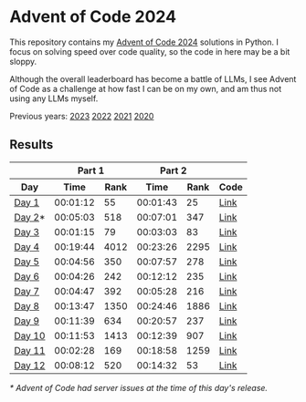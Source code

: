 # Advent of Code 2024

This repository contains my [Advent of Code 2024](https://adventofcode.com/2024) solutions in Python. I focus on solving speed over code quality, so the code in here may be a bit sloppy.

Although the overall leaderboard has become a battle of LLMs, I see Advent of Code as a challenge at how fast I can be on my own, and am thus not using any LLMs myself.

Previous years: [2023](https://github.com/jmerle/advent-of-code-2023) [2022](https://github.com/jmerle/advent-of-code-2022) [2021](https://github.com/jmerle/advent-of-code-2021) [2020](https://github.com/jmerle/advent-of-code-2020)

## Results

<!-- This table is generated by scripts/readme.py, do not update it manually -->
<!-- results-start -->
<table>
    <thead>
        <tr>
            <th></th>
            <th colspan="2">Part 1</th>
            <th colspan="2">Part 2</th>
            <th></th>
        </tr>
        <tr>
            <th>Day</th>
            <th>Time</th>
            <th>Rank</th>
            <th>Time</th>
            <th>Rank</th>
            <th>Code</th>
        </tr>
    </thead>
    <tbody>
        <tr>
            <td><a href="https://adventofcode.com/2024/day/1">Day 1</a></td>
            <td>00:01:12</td>
            <td>55</td>
            <td>00:01:43</td>
            <td>25</td>
            <td><a href="https://github.com/jmerle/advent-of-code-2024/tree/master/src/aoc2024/days/day01">Link</a></td>
        </tr>
        <tr>
            <td><a href="https://adventofcode.com/2024/day/2">Day 2</a>*</td>
            <td>00:05:03</td>
            <td>518</td>
            <td>00:07:01</td>
            <td>347</td>
            <td><a href="https://github.com/jmerle/advent-of-code-2024/tree/master/src/aoc2024/days/day02">Link</a></td>
        </tr>
        <tr>
            <td><a href="https://adventofcode.com/2024/day/3">Day 3</a></td>
            <td>00:01:15</td>
            <td>79</td>
            <td>00:03:03</td>
            <td>83</td>
            <td><a href="https://github.com/jmerle/advent-of-code-2024/tree/master/src/aoc2024/days/day03">Link</a></td>
        </tr>
        <tr>
            <td><a href="https://adventofcode.com/2024/day/4">Day 4</a></td>
            <td>00:19:44</td>
            <td>4012</td>
            <td>00:23:26</td>
            <td>2295</td>
            <td><a href="https://github.com/jmerle/advent-of-code-2024/tree/master/src/aoc2024/days/day04">Link</a></td>
        </tr>
        <tr>
            <td><a href="https://adventofcode.com/2024/day/5">Day 5</a></td>
            <td>00:04:56</td>
            <td>350</td>
            <td>00:07:57</td>
            <td>278</td>
            <td><a href="https://github.com/jmerle/advent-of-code-2024/tree/master/src/aoc2024/days/day05">Link</a></td>
        </tr>
        <tr>
            <td><a href="https://adventofcode.com/2024/day/6">Day 6</a></td>
            <td>00:04:26</td>
            <td>242</td>
            <td>00:12:12</td>
            <td>235</td>
            <td><a href="https://github.com/jmerle/advent-of-code-2024/tree/master/src/aoc2024/days/day06">Link</a></td>
        </tr>
        <tr>
            <td><a href="https://adventofcode.com/2024/day/7">Day 7</a></td>
            <td>00:04:47</td>
            <td>392</td>
            <td>00:05:28</td>
            <td>216</td>
            <td><a href="https://github.com/jmerle/advent-of-code-2024/tree/master/src/aoc2024/days/day07">Link</a></td>
        </tr>
        <tr>
            <td><a href="https://adventofcode.com/2024/day/8">Day 8</a></td>
            <td>00:13:47</td>
            <td>1350</td>
            <td>00:24:46</td>
            <td>1886</td>
            <td><a href="https://github.com/jmerle/advent-of-code-2024/tree/master/src/aoc2024/days/day08">Link</a></td>
        </tr>
        <tr>
            <td><a href="https://adventofcode.com/2024/day/9">Day 9</a></td>
            <td>00:11:39</td>
            <td>634</td>
            <td>00:20:57</td>
            <td>237</td>
            <td><a href="https://github.com/jmerle/advent-of-code-2024/tree/master/src/aoc2024/days/day09">Link</a></td>
        </tr>
        <tr>
            <td><a href="https://adventofcode.com/2024/day/10">Day 10</a></td>
            <td>00:11:53</td>
            <td>1413</td>
            <td>00:12:39</td>
            <td>907</td>
            <td><a href="https://github.com/jmerle/advent-of-code-2024/tree/master/src/aoc2024/days/day10">Link</a></td>
        </tr>
        <tr>
            <td><a href="https://adventofcode.com/2024/day/11">Day 11</a></td>
            <td>00:02:28</td>
            <td>169</td>
            <td>00:18:58</td>
            <td>1259</td>
            <td><a href="https://github.com/jmerle/advent-of-code-2024/tree/master/src/aoc2024/days/day11">Link</a></td>
        </tr>
        <tr>
            <td><a href="https://adventofcode.com/2024/day/12">Day 12</a></td>
            <td>00:08:12</td>
            <td>520</td>
            <td>00:14:32</td>
            <td>53</td>
            <td><a href="https://github.com/jmerle/advent-of-code-2024/tree/master/src/aoc2024/days/day12">Link</a></td>
        </tr>
    </tbody>
</table>

_* Advent of Code had server issues at the time of this day's release._
<!-- results-end -->
